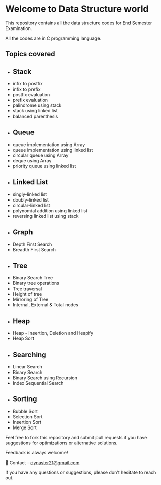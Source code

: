 # Welcome to Data Structure world

This repository contains all the data structure codes for End Semester Examination.

All the codes are in C programming language. 

## Topics covered 
- ## Stack
- infix to postfix
- infix to prefix
- postfix evaluation
- prefix evaluation
- palindrome using stack
- stack using linked list
- balanced parenthesis
- ## Queue
- queue implementation using Array
- queue implementation using linked list
- circular queue using Array
- deque using Array
- priority queue using linked list
- ## Linked List
- singly-linked list 
- doubly-linked list
- circular-linked list
- polynomial addition using linked list
- reversing linked list using stack
- ## Graph
- Depth First Search
- Breadth First Search
- ## Tree
- Binary Search Tree
- Binary tree operations
- Tree traversal
- Height of tree
- Mirroring of Tree
- Internal, External & Total nodes
- ## Heap
- Heap - Insertion, Deletion and Heapify
- Heap Sort
- ## Searching
- Linear Search
- Binary Search
- Binary Search using Recursion
- Index Sequential Search
- ## Sorting
- Bubble Sort
- Selection Sort
- Insertion Sort
- Merge Sort

Feel free to fork this repository and submit pull requests if you have suggestions for optimizations or alternative solutions. 

Feedback is always welcome!

📧 Contact - dynaster21@gmail.com

If you have any questions or suggestions, please don't hesitate to reach out.
